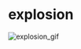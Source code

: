 # explosion

![explosion_gif](https://user-images.githubusercontent.com/59121834/225051905-65131869-80d0-4351-b431-4835c515fae7.gif)


